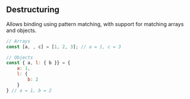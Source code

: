 ## Destructuring

Allows binding using pattern matching, with support for matching arrays and objects.

```javascript
// Arrays
const [a, , c] = [1, 2, 3]; // a = 1, c = 3

// Objects
const { a, l: { b }} = {
    a: 1,
    l: {
        b: 2
    }
} // a = 1, b = 2
```
